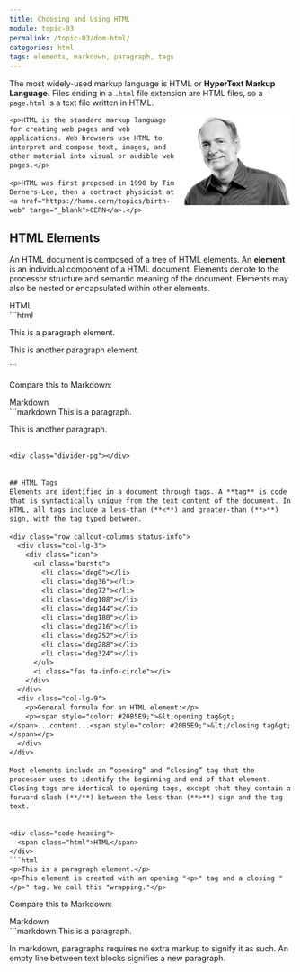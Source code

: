 ```yaml
---
title: Choosing and Using HTML
module: topic-03
permalink: /topic-03/dom-html/
categories: html
tags: elements, markdown, paragraph, tags
---
```


<div class="divider-heading"></div>


The most widely-used markup language is HTML or **HyperText Markup Language.** Files ending in a `.html` file extension are HTML files, so a `page.html` is a text file written in HTML.

<div class="row">
  <div class="col-lg-12">
    <img src="../img/berners-lee.png" alt="Tim Berners-Lee" title="Tim Berners-Lee" style="width: 200px; float:right; margin: 0;"/>

    <p>HTML is the standard markup language for creating web pages and web applications. Web browsers use HTML to interpret and compose text, images, and other material into visual or audible web pages.</p>

    <p>HTML was first proposed in 1990 by Tim Berners-Lee, then a contract physicist at <a href="https://home.cern/topics/birth-web" targe="_blank">CERN</a>.</p>
  </div>
</div>


<div class="divider-pg"></div>


## HTML Elements
An HTML document is composed of a tree of HTML elements. An **element** is an individual component of a HTML document. Elements denote to the processor structure and semantic meaning of the document. Elements may also be nested or encapsulated within other elements.

<div class="code-heading">
  <span class="html">HTML</span>
</div>
```html
<p>This is a paragraph element.</p>
<p>This is another paragraph element.</p>
```

Compare this to Markdown:

<div class="code-heading">
  <span class="md">Markdown</span>
</div>
```markdown
This is a paragraph.

This is another paragraph.
```

<div class="divider-pg"></div>


## HTML Tags
Elements are identified in a document through tags. A **tag** is code that is syntactically unique from the text content of the document. In HTML, all tags include a less-than (**<**) and greater-than (**>**) sign, with the tag typed between.

<div class="row callout-columns status-info">
  <div class="col-lg-3">
    <div class="icon">
      <ul class="bursts">
        <li class="deg0"></li>
        <li class="deg36"></li>
        <li class="deg72"></li>
        <li class="deg108"></li>
        <li class="deg144"></li>
        <li class="deg180"></li>
        <li class="deg216"></li>
        <li class="deg252"></li>
        <li class="deg288"></li>
        <li class="deg324"></li>
      </ul>
      <i class="fas fa-info-circle"></i>
    </div>
  </div>
  <div class="col-lg-9">
    <p>General formula for an HTML element:</p>
    <p><span style="color: #20B5E9;">&lt;opening tag&gt;</span>...content...<span style="color: #20B5E9;">&lt;/closing tag&gt;</span></p>
  </div>
</div>

Most elements include an “opening” and “closing” tag that the processor uses to identify the beginning and end of that element. Closing tags are identical to opening tags, except that they contain a forward-slash (**/**) between the less-than (**>**) sign and the tag text.


<div class="code-heading">
  <span class="html">HTML</span>
</div>
```html
<p>This is a paragraph element.</p>
<p>This element is created with an opening "<p>" tag and a closing "</p>" tag. We call this "wrapping."</p>
```

Compare this to Markdown:

<div class="code-heading">
  <span class="md">Markdown</span>
</div>
```markdown
This is a paragraph.

In markdown, paragraphs requires no extra markup to signify it as such. An empty line between text blocks signifies a new paragraph.
```
